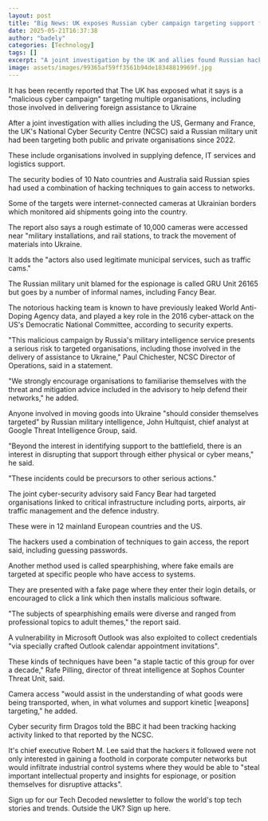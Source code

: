 ```yaml
---
layout: post
title: "Big News: UK exposes Russian cyber campaign targeting support for Ukraine"
date: 2025-05-21T16:37:38
author: "badely"
categories: [Technology]
tags: []
excerpt: "A joint investigation by the UK and allies found Russian hackers in the systems of logistics organisations."
image: assets/images/99365af59ff3561b94de18348819969f.jpg
---
```


It has been recently reported that The UK has exposed what it says is a "malicious cyber campaign" targeting multiple organisations, including those involved in delivering foreign assistance to Ukraine

After a joint investigation with allies including the US, Germany and France, the UK's National Cyber Security Centre (NCSC) said a Russian military unit had been targeting both public and private organisations since 2022.

These include organisations involved in supplying defence, IT services and logistics support.

The security bodies of 10 Nato countries and Australia said Russian spies had used a combination of hacking techniques to gain access to networks.

Some of the targets were internet-connected cameras at Ukrainian borders which monitored aid shipments going into the country.

The report also says a rough estimate of 10,000 cameras were accessed near "military installations, and rail stations, to track the movement of materials into Ukraine. 

It adds the "actors also used legitimate municipal services, such as traffic cams."

The Russian military unit blamed for the espionage is called GRU Unit 26165 but goes by a number of informal names, including Fancy Bear. 

The notorious hacking team is known to have previously leaked World Anti-Doping Agency data, and played a key role in the 2016 cyber-attack on the US's Democratic National Committee, according to security experts.

"This malicious campaign by Russia's military intelligence service presents a serious risk to targeted organisations, including those involved in the delivery of assistance to Ukraine," Paul Chichester, NCSC Director of Operations, said in a statement.

"We strongly encourage organisations to familiarise themselves with the threat and mitigation advice included in the advisory to help defend their networks," he added.

Anyone involved in moving goods into Ukraine "should consider themselves targeted" by Russian military intelligence, John Hultquist, chief analyst at Google Threat Intelligence Group, said.

"Beyond the interest in identifying support to the battlefield, there is an interest in disrupting that support through either physical or cyber means," he said.

"These incidents could be precursors to other serious actions."

The joint cyber-security advisory said Fancy Bear had targeted organisations linked to critical infrastructure including ports, airports, air traffic management and the defence industry.

These were in 12 mainland European countries and the US. 

The hackers used a combination of techniques to gain access, the report said, including guessing passwords.

Another method used is called spearphishing, where fake emails are targeted at specific people who have access to systems.

They are presented with a fake page where they enter their login details, or encouraged to click a link which then installs malicious software. 

"The subjects of spearphishing emails were diverse and ranged from professional topics to adult themes," the report said.

A vulnerability in Microsoft Outlook was also exploited to collect credentials "via specially crafted Outlook calendar appointment invitations".

These kinds of techniques have been "a staple tactic of this group for over a decade," Rafe Pilling, director of threat intelligence at Sophos Counter Threat Unit, said.

Camera access "would assist in the understanding of what goods were being transported, when, in what volumes and support kinetic [weapons] targeting," he added.

Cyber security firm Dragos told the BBC it had been tracking hacking activity linked to that reported by the NCSC.

It's chief executive Robert M. Lee said that the hackers it followed were not only interested in gaining a foothold in corporate computer networks but would infiltrate industrial control systems where they would be able to "steal important intellectual property and insights for espionage, or position themselves for disruptive attacks".

Sign up for our Tech Decoded newsletter to follow the world's top tech stories and trends. Outside the UK? Sign up here.

